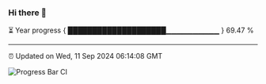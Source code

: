 ### Hi there 👋

⏳ Year progress { ████████████████████▁▁▁▁▁▁▁▁▁▁ } 69.47 %

---

⏰ Updated on Wed, 11 Sep 2024 06:14:08 GMT

![Progress Bar CI](https://github.com/Shyam-Makwana/GitHub-Actions-Demo/workflows/Progress%20Bar%20CI/badge.svg)
